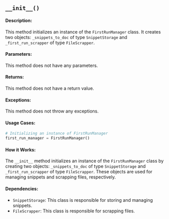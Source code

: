 ## `__init__()`

#### Description:
This method initializes an instance of the `FirstRunManager` class. It creates two objects: `_snippets_to_doc` of type `SnippetStorage` and `_first_run_scrapper` of type `FileScrapper`. 

#### Parameters:
This method does not have any parameters.

#### Returns:
This method does not have a return value.

#### Exceptions:
This method does not throw any exceptions.

#### Usage Cases:

```python
# Initializing an instance of FirstRunManager
first_run_manager = FirstRunManager()
```

#### How it Works:
The `__init__` method initializes an instance of the `FirstRunManager` class by creating two objects: `_snippets_to_doc` of type `SnippetStorage` and `_first_run_scrapper` of type `FileScrapper`. These objects are used for managing snippets and scrapping files, respectively.

#### Dependencies:
- `SnippetStorage`: This class is responsible for storing and managing snippets.
- `FileScrapper`: This class is responsible for scrapping files.